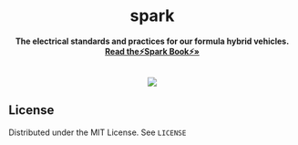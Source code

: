 <div align="center">

# spark

<p>
  <b>The electrical standards and practices for our formula hybrid vehicles.</b>
  <br/>
  <a href="https://spark.docs.iitmotorsports.org"><strong>Read the⚡Spark Book⚡»</strong></a>
  <br/><br/>
</p>

[![](https://img.shields.io/github/license/iitmotorsports/spark)](https://github.com/iitmotorsports/spark/blob/main/LICENSE)
</div>

## License

Distributed under the MIT License. See `LICENSE`
